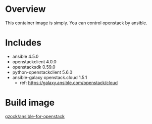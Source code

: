 # Overview

This container image is simply. You can control openstack by ansible.

# Includes

* ansible 4.5.0
* openstackclient 4.0.0
* openstacksdk 0.59.0
* python-openstackclient 5.6.0
* ansible-galaxy openstack.cloud 1.5.1
  * ref: https://galaxy.ansible.com/openstack/cloud

# Build image

[gzock/ansible-for-openstack](https://hub.docker.com/repository/docker/gzock/ansible-for-openstack)
